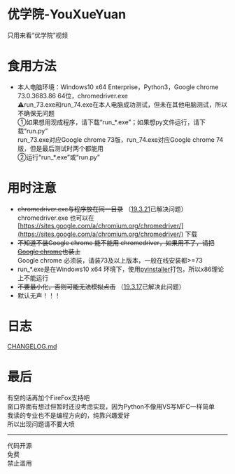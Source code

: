# 优学院-YouXueYuan
  
只用来看“优学院”视频  

# 食用方法  
* 本人电脑环境：Windows10 x64 Enterprise，Python3，Google chrome 73.0.3683.86 64位，chromedriver.exe  
  ⚠run_73.exe和run_74.exe在本人电脑成功测试，但未在其他电脑测试，所以不确保无问题  
①如果想用现成程序，请下载“run_\*.exe”；如果想py文件运行，请下载“run.py”  
  run_73.exe对应Google chrome 73版，run_74.exe对应Google chrome 74版，但是最后测试时两个都能用  
②运行“run_\*.exe”或“run.py”  

# 用时注意
* ~~chromedriver.exe与程序放在同一目录~~ （[19.3.21](https://github.com/Brush-JIM/YouXueYuan/blob/master/CHANGELOG.md#19321)已解决问题）  
  chromedriver.exe 也可以在 [https://sites.google.com/a/chromium.org/chromedriver/](https://sites.google.com/a/chromium.org/chromedriver/) 下载  
* ~~不知道不装Google chrome 能不能用 chromedriver，如果用不了，请把[Google chrome](https://www.google.com/chrome/)也装上~~  
  Google chrome 必须装，请装73及以上版本，一般在线安装都>=73  
* run_\*.exe是在Windows10 x64 环境下，使用[pyinstaller](https://github.com/pyinstaller/pyinstaller)打包，所以x86理论上不能运行
* ~~不要最小化，否则可能无法模拟点击~~ （[19.3.17](https://github.com/Brush-JIM/YouXueYuan/blob/master/CHANGELOG.md#19317)已解决此问题）
* 默认无声！！！
  
# 日志
[CHANGELOG.md](https://github.com/Brush-JIM/YouXueYuan/blob/master/CHANGELOG.md)
  
# 最后  
有空的话再加个FireFox支持吧  
窗口界面有想过但暂时还没考虑实现，因为Python不像用VS写MFC一样简单  
我读的专业也不是编程方向的，纯靠兴趣爱好  
所以出现问题请不要大喷  
  
---
代码开源  
免费  
禁止滥用  

